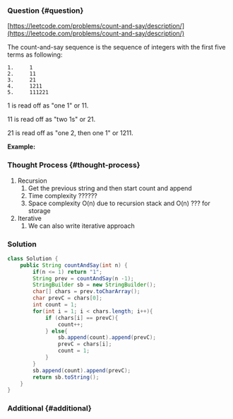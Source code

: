 ### Question {#question}

[https://leetcode.com/problems/count-and-say/description/](https://leetcode.com/problems/count-and-say/description/)

The count-and-say sequence is the sequence of integers with the first five terms as following:

```
1.     1
2.     11
3.     21
4.     1211
5.     111221
```

1 is read off as "one 1" or 11.

11 is read off as "two 1s" or 21.

21 is read off as "one 2, then one 1" or 1211.

**Example:**

### Thought Process {#thought-process}

1. Recursion
   1. Get the previous string and then start count and append
   2. Time complexity ??????
   3. Space complexity O\(n\) due to recursion stack and O\(n\) ??? for storage
2. Iterative
   1. We can also write iterative approach

### Solution

```java
class Solution {
    public String countAndSay(int n) {
        if(n <= 1) return "1";
        String prev = countAndSay(n -1);
        StringBuilder sb = new StringBuilder();
        char[] chars = prev.toCharArray();
        char prevC = chars[0];
        int count = 1;
        for(int i = 1; i < chars.length; i++){
            if (chars[i] == prevC){
                count++;
            } else{
                sb.append(count).append(prevC);
                prevC = chars[i];
                count = 1;
            }
        }
        sb.append(count).append(prevC);
        return sb.toString();
    }
}
```

### Additional {#additional}



